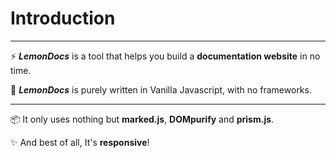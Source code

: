 # Introduction
---
⚡ ***LemonDocs*** is a tool that helps you build a **documentation website** in no time.

🤯 ***LemonDocs*** is purely written in Vanilla Javascript, with no frameworks.

---

📦 It only uses nothing but **marked.js**, **DOMpurify** and **prism.js**.

✨ And best of all, It's **responsive**!